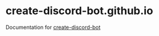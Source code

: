 # create-discord-bot.github.io

Documentation for [create-discord-bot](https://github.com/create-discord-bot/create-discord-bot/)
